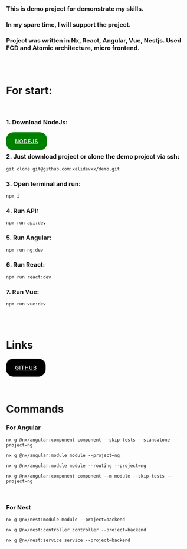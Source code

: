 ### This is demo project for demonstrate my skills.

### In my spare time, I will support the project.

### Project was written in Nx, React, Angular, Vue, Nestjs. Used FCD and Atomic architecture, micro frontend.

<br/><br/>

# For start:

<br />

### 1. Download NodeJs:

<br/>

<a href="https://nodejs.org/en" style="padding: 16px 24px; background-color: green; color: white; border-radius: 20px; font-size: 14px; font-weight: 500; letter-spacing: 1px">
	NODEJS
</a>

<br/>

### 2. Just download project or clone the demo project via ssh:

```
git clone git@github.com:xalidevxx/demo.git
```

### 3. Open terminal and run:

```
npm i
```

### 4. Run API:

```
npm run api:dev
```

### 5. Run Angular:

```
npm run ng:dev
```

### 6. Run React:

```
npm run react:dev
```

### 7. Run Vue:

```
npm run vue:dev
```

<br/><br/>

# Links

<br/>

<a href="https://github.com/xalidevxx/demo" style="padding: 16px 24px; background-color: black; color: white; border-radius: 20px; font-size: 14px; font-weight: 500; letter-spacing: 1px">
	GITHUB
</a>

<br/><br/>

# Commands

### For Angular

```
nx g @nx/angular:component component --skip-tests --standalone --project=ng
```

```
nx g @nx/angular:module module --project=ng
```

```
nx g @nx/angular:module module --routing --project=ng
```

```
nx g @nx/angular:component component --m module --skip-tests --project=ng
```

<br/>

### For Nest

```
nx g @nx/nest:module module --project=backend
```

```
nx g @nx/nest:controller controller --project=backend
```

```
nx g @nx/nest:service service --project=backend
```

<br/>
<br/>

